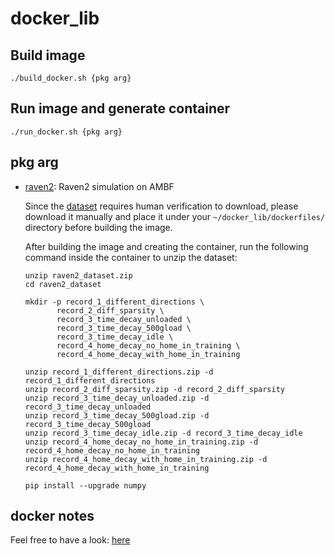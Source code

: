 # docker_lib

## Build image
```
./build_docker.sh {pkg arg}
```

## Run image and generate container
```
./run_docker.sh {pkg arg}
```

## pkg arg
- [raven2](https://github.com/Athenachc/docker_lib/blob/main/dockerfiles/Dockerfile.raven2-gpu): Raven2 simulation on AMBF

  Since the [dataset](https://datadryad.org/dataset/doi:10.5061/dryad.tqjq2bw84) requires human verification to download, please download it manually and place it under your `~/docker_lib/dockerfiles/` directory before building the image.

  After building the image and creating the container, run the following command inside the container to unzip the dataset:


  ```
  unzip raven2_dataset.zip
  cd raven2_dataset

  mkdir -p record_1_different_directions \
         record_2_diff_sparsity \
         record_3_time_decay_unloaded \
         record_3_time_decay_500gload \
         record_3_time_decay_idle \
         record_4_home_decay_no_home_in_training \
         record_4_home_decay_with_home_in_training
         
  unzip record_1_different_directions.zip -d record_1_different_directions
  unzip record_2_diff_sparsity.zip -d record_2_diff_sparsity
  unzip record_3_time_decay_unloaded.zip -d record_3_time_decay_unloaded
  unzip record_3_time_decay_500gload.zip -d record_3_time_decay_500gload
  unzip record_3_time_decay_idle.zip -d record_3_time_decay_idle
  unzip record_4_home_decay_no_home_in_training.zip -d record_4_home_decay_no_home_in_training
  unzip record_4_home_decay_with_home_in_training.zip -d record_4_home_decay_with_home_in_training 

  pip install --upgrade numpy 

  ```

## docker notes
Feel free to have a look: [here](https://github.com/Athenachc/coding_memo/tree/main/docker)
